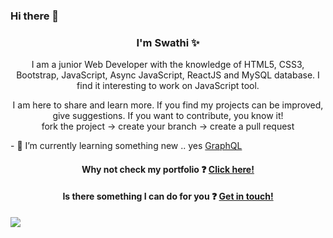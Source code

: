<h3> Hi there 👋 </h3>

<h3 align="center"> I'm Swathi ✨ </h3>
<p align="center"> I am a junior Web Developer with the knowledge of HTML5, CSS3, Bootstrap, JavaScript, Async JavaScript, ReactJS and MySQL database. I find it interesting to work on JavaScript tool.  </p>
<p align="center"> I am here to share and learn more. If you find my projects can be improved, give suggestions. If you want to contribute, you know it! <br> fork the project -> create your branch -> create a pull request  </p>
<p> - 🌱 I’m currently learning something new .. yes <a href="https://graphql.org/" > GraphQL </a> <p>

<h4 align="center">Why not check my portfolio ❓ <a href="https://swathimuroor.github.io/portfolio/">  Click here!</a> </h4>

<h4 align="center">Is there something I can do for you ❓ <a href="mailto:swathimuroor@gmail.com">  Get in touch!</a> </h4>

<img src="https://badges.pufler.dev/visits/swathimuroor/swathimuroor">

